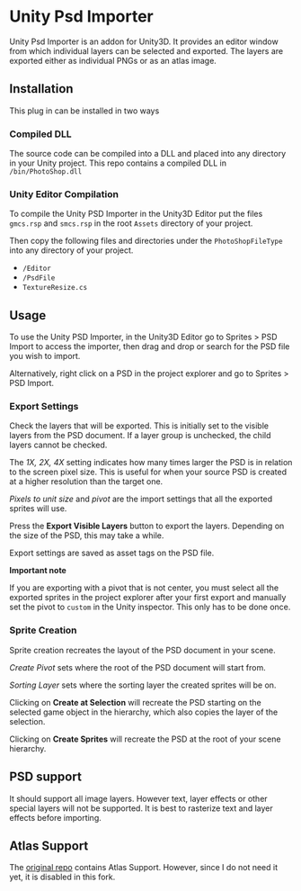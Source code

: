 Unity Psd Importer
==================

Unity Psd Importer is an addon for Unity3D. It provides an editor window from which individual layers can be selected
and exported. The layers are exported either as individual PNGs or as an atlas image.

Installation
------------

This plug in can be installed in two ways

### Compiled DLL ###

The source code can be compiled into a DLL and placed into any directory in your Unity project. This repo contains a compiled DLL in `/bin/PhotoShop.dll`

### Unity Editor Compilation ###

To compile the Unity PSD Importer in the Unity3D Editor put the files `gmcs.rsp` and `smcs.rsp` in the root `Assets` directory of your project.

Then copy the following files and directories under the `PhotoShopFileType` into any directory of your project.

- `/Editor`
- `/PsdFile`
- `TextureResize.cs`

Usage
-----

To use the Unity PSD Importer, in the Unity3D Editor go to Sprites > PSD Import to access the importer, then drag and drop or search for the PSD file you wish to import.  

Alternatively, right click on a PSD in the project explorer and go to Sprites > PSD Import.

### Export Settings ###

Check the layers that will be exported. This is initially set to the visible layers from the PSD document. If a layer group is unchecked, the child layers cannot be checked.

The *1X, 2X, 4X* setting indicates how many times larger the PSD is in relation to the screen pixel size. This is useful for when your source PSD is created at a higher resolution than the target one.

*Pixels to unit size* and *pivot* are the import settings that all the exported sprites will use.

Press the **Export Visible Layers** button to export the layers. Depending on the size of the PSD, this may take a while.

Export settings are saved as asset tags on the PSD file.

**Important note**

If you are exporting with a pivot that is not center, you must select all the exported sprites in the project explorer after your first export and manually set the pivot to `custom` in the Unity inspector. This only has to be done once.


### Sprite Creation

Sprite creation recreates the layout of the PSD document in your scene.

*Create Pivot* sets where the root of the PSD document will start from.

*Sorting Layer* sets where the sorting layer the created sprites will be on.

Clicking on **Create at Selection** will recreate the PSD starting on the selected game object in the hierarchy, which also copies the layer of the selection.

Clicking on **Create Sprites** will recreate the PSD at the root of your scene hierarchy.

PSD support
-----------

It should support all image layers. However text, layer effects or other special layers will not be supported. It is best to rasterize text and layer effects before importing.

Atlas Support
-------------

The [original repo](https://github.com/Banbury/UnityPsdImporter) contains Atlas Support. However, since I do not need it yet, it is disabled in this fork.
